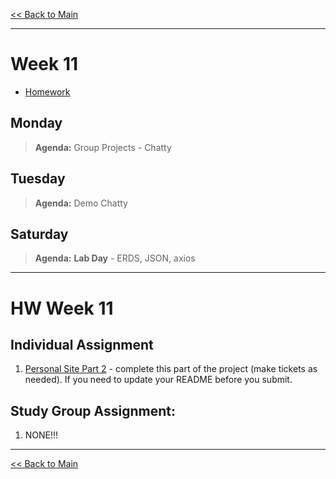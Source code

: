 [<< Back to Main](../README.md)

---
# Week 11
- [Homework](#hw-week-11)

## Monday
> **Agenda:** Group Projects - Chatty

## Tuesday
> **Agenda:** Demo Chatty

## Saturday
> **Agenda:** **Lab Day** - ERDS, JSON, axios
---
# HW Week 11

## Individual Assignment
1. [Personal Site Part 2](https://github.com/nss-nightclass-projects/personal-bio-site-instructions/blob/master/personal-bio-site-02.md) - complete this part of the project (make tickets as needed).  If you need to update your README before you submit.

## Study Group Assignment:
1. NONE!!!

---
[<< Back to Main](../README.md)